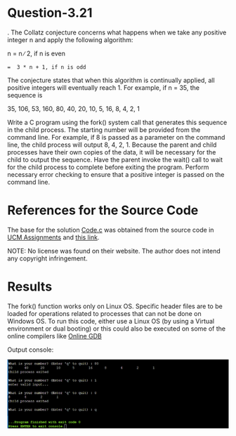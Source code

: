 # Question-3.21
.
The Collatz conjecture concerns what happens when we take any positive integer n and apply the following algorithm:

  n =  n ∕ 2, if n is even
 
    =  3 * n + 1, if n is odd
The conjecture states that when this algorithm is continually applied, all positive integers will eventually reach 1. For example, if n = 35, the sequence is

35, 106, 53, 160, 80, 40, 20, 10, 5, 16, 8, 4, 2, 1

Write a C program using the fork() system call that generates this sequence in the child process. The starting number will be provided from the command line. For example, if 8 is passed as a parameter on the command line, the child process will output 8, 4, 2, 1. Because the parent and child processes have their own copies of the data, it will be necessary for the child to output the sequence. Have the parent invoke the wait() call to wait for the child process to complete before exiting the program. Perform necessary error checking to ensure that a positive integer is passed on the command line.

# References for the Source Code

The base for the solution [Code.c](https://github.com/Kashish-0106/Question-3.21/blob/main/code.c) was obtained from the source code in [UCM Assignments](http://ucmassignments.blogspot.com/2016/06/a-collatz-conjecture-collatz-conjecture.html) and [this link](https://github.com/VibaRUdupa/CS252-OS/blob/main/Question%203.21/Code.c).

NOTE: No license was found on their website. The author does not intend any copyright infringement.


# Results

The fork() function works only on Linux OS. Specific header files are to be loaded for operations related to processes that can not be done on Windows OS. To run this code, either use a Linux OS (by using a Virtual environment or dual booting) or this could also be executed on some of the online compilers like [Online GDB](https://www.onlinegdb.com/)

Output console:

![result](/3.21/result-screenshot.png)
